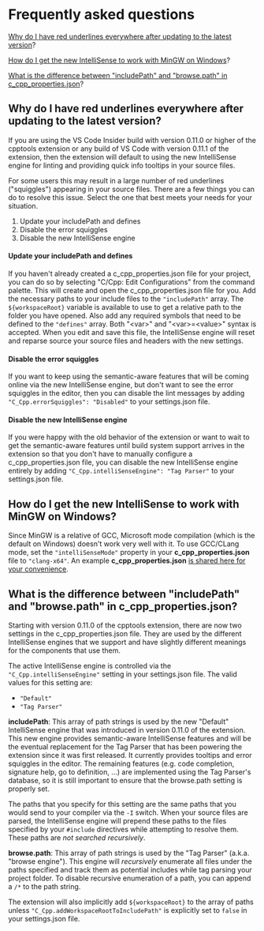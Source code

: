 # Frequently asked questions

[Why do I have red underlines everywhere after updating to the latest version](#why-do-i-have-red-underlines-everywhere-after-updating-to-the-latest-version)?

[How do I get the new IntelliSense to work with MinGW on Windows](#how-do-i-get-the-new-intellisense-to-work-with-mingw-on-windows)?

[What is the difference between "includePath" and "browse.path" in c\_cpp\_properties.json](#what-is-the-difference-between-includepath-and-browsepath-in-c_cpp_propertiesjson)?

## Why do I have red underlines everywhere after updating to the latest version?

If you are using the VS Code Insider build with version 0.11.0 or higher of the cpptools extension or any build of VS Code with version 0.11.1 of the extension, then the extension will default to using the new IntelliSense engine for linting and providing quick info tooltips in your source files.

For some users this may result in a large number of red underlines ("squiggles") appearing in your source files. There are a few things you can do to resolve this issue. Select the one that best meets your needs for your situation.

1. Update your includePath and defines
2. Disable the error squiggles
3. Disable the new IntelliSense engine

#### Update your includePath and defines

If you haven't already created a c_cpp_properties.json file for your project, you can do so by selecting "C/Cpp: Edit Configurations" from the command palette. This will create and open the c_cpp_properties.json file for you. Add the necessary paths to your include files to the `"includePath"` array. The `${workspaceRoot}` variable is available to use to get a relative path to the folder you have opened. Also add any required symbols that need to be defined to the `"defines"` array. Both "\<var\>" and "\<var\>=\<value\>" syntax is accepted. When you edit and save this file, the IntelliSense engine will reset and reparse source your source files and headers with the new settings.

#### Disable the error squiggles

If you want to keep using the semantic-aware features that will be coming online via the new IntelliSense engine, but don't want to see the error squiggles in the editor, then you can disable the lint messages by adding `"C_Cpp.errorSquiggles": "Disabled"` to your settings.json file.

#### Disable the new IntelliSense engine

If you were happy with the old behavior of the extension or want to wait to get the semantic-aware features until build system support arrives in the extension so that you don't have to manually configure a c_cpp_properties.json file, you can disable the new IntelliSense engine entirely by adding `"C_Cpp.intelliSenseEngine": "Tag Parser"` to your settings.json file.

## How do I get the new IntelliSense to work with MinGW on Windows?

Since MinGW is a relative of GCC, Microsoft mode compilation (which is the default on Windows) doesn't work very well with it. To use GCC/CLang mode, set the `"intelliSenseMode"` property in your **c_cpp_properties.json** file to `"clang-x64"`. An example **c_cpp_properties.json** [is shared here for your convenience](https://github.com/Microsoft/vscode-cpptools/blob/master/Documentation/LanguageServer/MinGW.md).

## What is the difference between "includePath" and "browse.path" in c\_cpp\_properties.json?

Starting with version 0.11.0 of the cpptools extension, there are now two settings in the c\_cpp\_properties.json file. They are used by the different IntelliSense engines that we support and have slightly different meanings for the components that use them.

The active IntelliSense engine is controlled via the `"C_Cpp.intelliSenseEngine"` setting in your settings.json file. The valid values for this setting are:
* `"Default"`
* `"Tag Parser"`

**includePath**: This array of path strings is used by the new "Default" IntelliSense engine that was introduced in version 0.11.0 of the extension. This new engine provides semantic-aware IntelliSense features and will be the eventual replacement for the Tag Parser that has been powering the extension since it was first released. It currently provides tooltips and error squiggles in the editor. The remaining features (e.g. code completion, signature help, go to definition, ...) are implemented using the Tag Parser's database, so it is still important to ensure that the browse.path setting is properly set.

The paths that you specify for this setting are the same paths that you would send to your compiler via the `-I` switch. When your source files are parsed, the IntelliSense engine will prepend these paths to the files specified by your `#include` directives while attempting to resolve them. These paths are _not searched recursively_.

**browse.path**: This array of path strings is used by the "Tag Parser" (a.k.a. "browse engine"). This engine will _recursively_ enumerate all files under the paths specified and track them as potential includes while tag parsing your project folder. To disable recursive enumeration of a path, you can append a `/*` to the path string.

The extension will also implicitly add `${workspaceRoot}` to the array of paths unless `"C_Cpp.addWorkspaceRootToIncludePath"` is explicitly set to `false` in your settings.json file.
